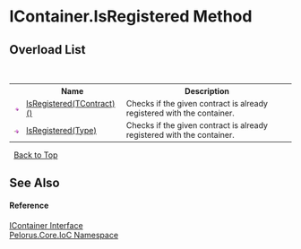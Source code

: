 # IContainer.IsRegistered Method 
 


## Overload List
&nbsp;<table><tr><th></th><th>Name</th><th>Description</th></tr><tr><td>![Public method](media/pubmethod.gif "Public method")</td><td><a href="920B21">IsRegistered(TContract)()</a></td><td>
Checks if the given contract is already registered with the container.</td></tr><tr><td>![Public method](media/pubmethod.gif "Public method")</td><td><a href="A7BB745F">IsRegistered(Type)</a></td><td>
Checks if the given contract is already registered with the container.</td></tr></table>&nbsp;
<a href="#icontainer.isregistered-method">Back to Top</a>

## See Also


#### Reference
<a href="E534F261">IContainer Interface</a><br /><a href="D77506BC">Pelorus.Core.IoC Namespace</a><br />